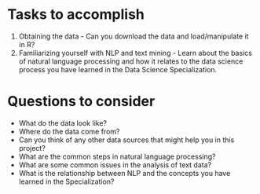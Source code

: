 # Tasks to accomplish

1. Obtaining the data - Can you download the data and load/manipulate it in R?
2. Familiarizing yourself with NLP and text mining - Learn about the basics of natural language processing and how it relates to the data science process you have learned in the Data Science Specialization.

# Questions to consider

* What do the data look like?
* Where do the data come from?
* Can you think of any other data sources that might help you in this project?
* What are the common steps in natural language processing?
* What are some common issues in the analysis of text data?
* What is the relationship between NLP and the concepts you have learned in the Specialization?
